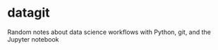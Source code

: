 datagit
=======

Random notes about data science workflows with Python, git, and the Jupyter notebook
